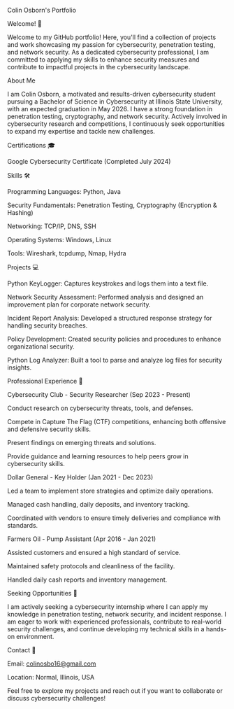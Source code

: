 Colin Osborn's Portfolio

Welcome! 👋

Welcome to my GitHub portfolio! Here, you'll find a collection of projects and work showcasing my passion for cybersecurity, penetration testing, and network security. As a dedicated cybersecurity professional, I am committed to applying my skills to enhance security measures and contribute to impactful projects in the cybersecurity landscape.

About Me

I am Colin Osborn, a motivated and results-driven cybersecurity student pursuing a Bachelor of Science in Cybersecurity at Illinois State University, with an expected graduation in May 2026. I have a strong foundation in penetration testing, cryptography, and network security. Actively involved in cybersecurity research and competitions, I continuously seek opportunities to expand my expertise and tackle new challenges.

Certifications 🎓

Google Cybersecurity Certificate (Completed July 2024)

Skills 🛠️

Programming Languages: Python, Java

Security Fundamentals: Penetration Testing, Cryptography (Encryption & Hashing)

Networking: TCP/IP, DNS, SSH

Operating Systems: Windows, Linux

Tools: Wireshark, tcpdump, Nmap, Hydra

Projects 💻

Python KeyLogger: Captures keystrokes and logs them into a text file.

Network Security Assessment: Performed analysis and designed an improvement plan for corporate network security.

Incident Report Analysis: Developed a structured response strategy for handling security breaches.

Policy Development: Created security policies and procedures to enhance organizational security.

Python Log Analyzer: Built a tool to parse and analyze log files for security insights.

Professional Experience 💼

Cybersecurity Club - Security Researcher (Sep 2023 - Present)

Conduct research on cybersecurity threats, tools, and defenses.

Compete in Capture The Flag (CTF) competitions, enhancing both offensive and defensive security skills.

Present findings on emerging threats and solutions.

Provide guidance and learning resources to help peers grow in cybersecurity skills.

Dollar General - Key Holder (Jan 2021 - Dec 2023)

Led a team to implement store strategies and optimize daily operations.

Managed cash handling, daily deposits, and inventory tracking.

Coordinated with vendors to ensure timely deliveries and compliance with standards.

Farmers Oil - Pump Assistant (Apr 2016 - Jan 2021)

Assisted customers and ensured a high standard of service.

Maintained safety protocols and cleanliness of the facility.

Handled daily cash reports and inventory management.

Seeking Opportunities 🎯

I am actively seeking a cybersecurity internship where I can apply my knowledge in penetration testing, network security, and incident response. I am eager to work with experienced professionals, contribute to real-world security challenges, and continue developing my technical skills in a hands-on environment.

Contact 💎

Email: colinosbo16@gmail.com

Location: Normal, Illinois, USA

Feel free to explore my projects and reach out if you want to collaborate or discuss cybersecurity challenges!
